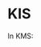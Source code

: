 # KIS

In KMS:
<script>$.getScript("https://cdn.staticaly.com/gh/Ron-Raz/1218/master/client/kms.js?env=dev&salt="+Math.random());</script>
<script src="https://cdn.staticaly.com/gh/Ron-Raz/KIS/master/client/kms.js?env=dev"></script>
